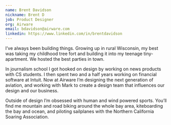 ```yaml
---
name: Brent Davidson
nickname: Brent D
job: Product Designer
org: Airware
email: bdavidson@airware.com
linkedin: https://www.linkedin.com/in/brentdavidson
---
```


I’ve always been building things. Growing up in rural Wisconsin, my best was taking my childhood tree fort and building it into my teenage tiny-apartment. We hosted the best parties in town.

In journalism school I got hooked on design by working on news products with CS students. I then spent two and a half years working on financial software at Intuit. Now at Airware I’m designing the next generation of aviation, and working with Mark to create a design team that influences our design and our business.

Outside of design I’m obsessed with human and wind powered sports. You’ll find me mountain and road biking around the whole bay area, kiteboarding the bay and ocean, and piloting sailplanes with the Northern California Soaring Association.

